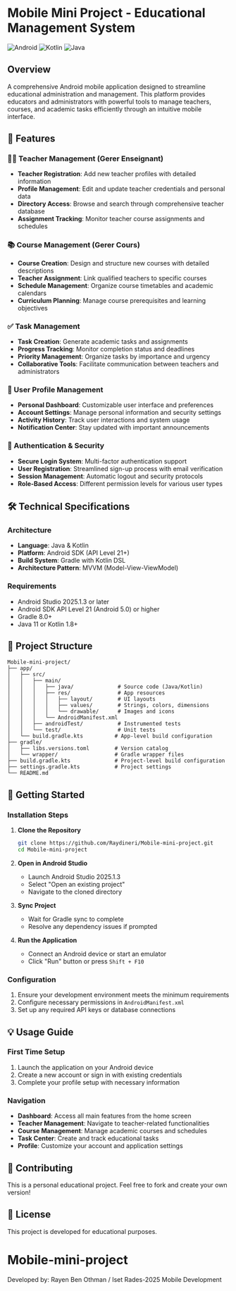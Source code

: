 # Mobile Mini Project - Educational Management System

![Android](https://img.shields.io/badge/Android-3DDC84?style=for-the-badge&logo=android&logoColor=white)
![Kotlin](https://img.shields.io/badge/Kotlin-0095D5?&style=for-the-badge&logo=kotlin&logoColor=white)
![Java](https://img.shields.io/badge/Java-ED8B00?style=for-the-badge&logo=java&logoColor=white)

## Overview
A comprehensive Android mobile application designed to streamline educational administration and management. This platform provides educators and administrators with powerful tools to manage teachers, courses, and academic tasks efficiently through an intuitive mobile interface.

## 🚀 Features

### 👨‍🏫 Teacher Management (Gerer Enseignant)
- **Teacher Registration**: Add new teacher profiles with detailed information
- **Profile Management**: Edit and update teacher credentials and personal data
- **Directory Access**: Browse and search through comprehensive teacher database
- **Assignment Tracking**: Monitor teacher course assignments and schedules

### 📚 Course Management (Gerer Cours)
- **Course Creation**: Design and structure new courses with detailed descriptions
- **Teacher Assignment**: Link qualified teachers to specific courses
- **Schedule Management**: Organize course timetables and academic calendars
- **Curriculum Planning**: Manage course prerequisites and learning objectives

### ✅ Task Management
- **Task Creation**: Generate academic tasks and assignments
- **Progress Tracking**: Monitor completion status and deadlines
- **Priority Management**: Organize tasks by importance and urgency
- **Collaborative Tools**: Facilitate communication between teachers and administrators

### 👤 User Profile Management
- **Personal Dashboard**: Customizable user interface and preferences
- **Account Settings**: Manage personal information and security settings
- **Activity History**: Track user interactions and system usage
- **Notification Center**: Stay updated with important announcements

### 🔐 Authentication & Security
- **Secure Login System**: Multi-factor authentication support
- **User Registration**: Streamlined sign-up process with email verification
- **Session Management**: Automatic logout and security protocols
- **Role-Based Access**: Different permission levels for various user types

## 🛠️ Technical Specifications

### Architecture
- **Language**: Java & Kotlin
- **Platform**: Android SDK (API Level 21+)
- **Build System**: Gradle with Kotlin DSL
- **Architecture Pattern**: MVVM (Model-View-ViewModel)

### Requirements
- Android Studio 2025.1.3 or later
- Android SDK API Level 21 (Android 5.0) or higher
- Gradle 8.0+
- Java 11 or Kotlin 1.8+

## 📁 Project Structure

```
Mobile-mini-project/
├── app/
│   ├── src/
│   │   ├── main/
│   │   │   ├── java/              # Source code (Java/Kotlin)
│   │   │   ├── res/               # App resources
│   │   │   │   ├── layout/        # UI layouts
│   │   │   │   ├── values/        # Strings, colors, dimensions
│   │   │   │   └── drawable/      # Images and icons
│   │   │   └── AndroidManifest.xml
│   │   ├── androidTest/           # Instrumented tests
│   │   └── test/                  # Unit tests
│   └── build.gradle.kts          # App-level build configuration
├── gradle/
│   ├── libs.versions.toml        # Version catalog
│   └── wrapper/                  # Gradle wrapper files
├── build.gradle.kts              # Project-level build configuration
├── settings.gradle.kts           # Project settings
└── README.md
```

## 🚀 Getting Started

### Installation Steps

1. **Clone the Repository**
   ```bash
   git clone https://github.com/Raydineri/Mobile-mini-project.git
   cd Mobile-mini-project
   ```

2. **Open in Android Studio**
   - Launch Android Studio 2025.1.3
   - Select "Open an existing project"
   - Navigate to the cloned directory

3. **Sync Project**
   - Wait for Gradle sync to complete
   - Resolve any dependency issues if prompted

4. **Run the Application**
   - Connect an Android device or start an emulator
   - Click "Run" button or press `Shift + F10`

### Configuration
1. Ensure your development environment meets the minimum requirements
2. Configure necessary permissions in `AndroidManifest.xml`
3. Set up any required API keys or database connections

## 💡 Usage Guide

### First Time Setup
1. Launch the application on your Android device
2. Create a new account or sign in with existing credentials
3. Complete your profile setup with necessary information

### Navigation
- **Dashboard**: Access all main features from the home screen
- **Teacher Management**: Navigate to teacher-related functionalities
- **Course Management**: Manage academic courses and schedules
- **Task Center**: Create and track educational tasks
- **Profile**: Customize your account and application settings

## 🤝 Contributing

This is a personal educational project. Feel free to fork and create your own version!

## 📄 License

This project is developed for educational purposes.

# Mobile-mini-project
Developed by: Rayen Ben Othman / Iset Rades-2025 Mobile Development
